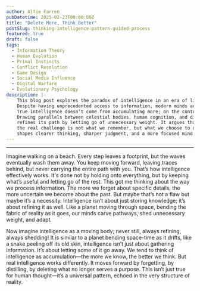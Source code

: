 ```yaml
---
author: Alfie Farren
pubDatetime: 2025-02-23T00:00:00Z
title: "Delete More, Think Better"
postSlug: thinking-intelligence-pattern-guided-process
featured: true
draft: false
tags:
  - Information Theory
  - Human Evolution
  - Primal Instincts
  - Conflict Resolution
  - Game Design
  - Social Media Influence
  - Digital Warfare
  - Evolutionary Psychology
description: |-
    This blog post explores the paradox of intelligence in an era of limitless information.
    Despite having unprecedented access to information, modern minds are often clouded by excess of info, rather than being sharpened by insight.
    True intelligence doesn’t come from accumulating more; on the contrary, it comes from strategically forgetting, shedding, and distilling.
    Drawing parallels between celestial bodies, human cognition, and digital information overload, the post examines how intelligence,
    refines its path by letting go of unnecessary weight. It argues that in a world flooded with data,
    the real challenge is not what we remember, but what we choose to delete. Something that
    shapes clearer thinking, sharper judgment, and a more focused mind.
---
```



---

Imagine walking on a beach. Every step leaves a footprint, but the waves eventually wash them away. You keep moving forward, 
leaving traces behind, but never carrying the entire path with you. That’s how intelligence effectively works. It's done not by holding onto everything, but by keeping what’s useful and letting go 
of the rest. This got me thinking about the way we process information. The more we forget about specific details, the more uncertain we become about the past. 
But maybe that’s not a flaw but maybe it’s a necessity. Intelligence isn’t about just storing knowledge; it’s about refining it as well. Like a planet moving through space, 
bending the fabric of reality as it goes, our minds carve pathways, shed unnecessary weight, and adapt.



Now imagine intelligence as a moving body; never still, always refining, always shedding! It is similar to a planet bending space-time as it drifts, like a snake peeling off its old skin, 
intelligence isn’t just about gathering information. It’s about letting some of it go away. We tend to think of intelligence as accumulation—the more we know, the better we think. But real 
intelligence works differently. It moves forward by forgetting, by distilling, by deleting what no longer serves a purpose. 
This isn’t just true for human thought—it’s a universal pattern, echoed in the very structure of reality.



